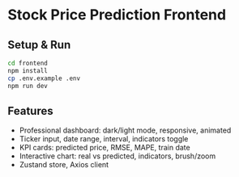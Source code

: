 # Stock Price Prediction Frontend

## Setup & Run

```bash
cd frontend
npm install
cp .env.example .env
npm run dev
```

## Features
- Professional dashboard: dark/light mode, responsive, animated
- Ticker input, date range, interval, indicators toggle
- KPI cards: predicted price, RMSE, MAPE, train date
- Interactive chart: real vs predicted, indicators, brush/zoom
- Zustand store, Axios client
